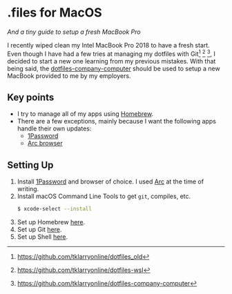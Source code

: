 # .files for MacOS

_And a tiny guide to setup a fresh MacBook Pro_

I recently wiped clean my Intel MacBook Pro 2018 to have a fresh start. Even though I have had a few tries at managing
my dotfiles with Git[^dotfiles-old] [^dotfiles-wsl] [^dotfiles-company-computer], I decided to start a new one learning
from my previous mistakes. With that being said, the [dotfiles-company-computer] should be used to setup a new MacBook
provided to me by my employers.

## Key points

- I try to manage all of my apps using [Homebrew][brew.sh].
- There are a few exceptions, mainly because I want the following apps handle their own updates:
    - [1Password][1password]
    - [Arc browser][arc-browser]
    
## Setting Up

1. Install [1Password][1password] and browser of choice. I used [Arc][arc-browser] at the time of writing.
2. Install macOS Command Line Tools to get `git`, compiles, etc.
    ```sh
    $ xcode-select --install
    ```
3. Set up Homebrew [here](./brew/).
4. Set up Git [here](./git/).
5. Set up Shell [here](./zsh/).

[^dotfiles-old]: https://github.com/tklarryonline/dotfiles_old
[^dotfiles-wsl]: https://github.com/tklarryonline/dotfiles-wsl
[^dotfiles-company-computer]: https://github.com/tklarryonline/dotfiles-company-computer

[1password]: https://1password.com/downloads/
[arc-browser]: https://arc.net/
[brew.sh]: https://brew.sh/
[dotfiles-company-computer]: https://github.com/tklarryonline/dotfiles-company-computer
